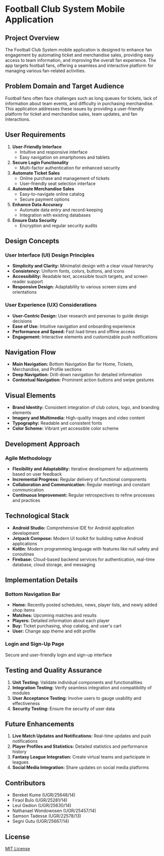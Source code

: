 # Football Club System Mobile Application

## Project Overview
The Football Club System mobile application is designed to enhance fan engagement by automating ticket and merchandise sales, providing easy access to team information, and improving the overall fan experience. The app targets football fans, offering a seamless and interactive platform for managing various fan-related activities.

## Problem Domain and Target Audience
Football fans often face challenges such as long queues for tickets, lack of information about team events, and difficulty in purchasing merchandise. This application addresses these issues by providing a user-friendly platform for ticket and merchandise sales, team updates, and fan interactions.

## User Requirements
1. **User-Friendly Interface**
   - Intuitive and responsive interface
   - Easy navigation on smartphones and tablets
2. **Secure Login Functionality**
   - Multi-factor authentication for enhanced security
3. **Automate Ticket Sales**
   - Online purchase and management of tickets
   - User-friendly seat selection interface
4. **Automate Merchandise Sales**
   - Easy-to-navigate online catalog
   - Secure payment options
5. **Enhance Data Accuracy**
   - Automate data entry and record-keeping
   - Integration with existing databases
6. **Ensure Data Security**
   - Encryption and regular security audits

## Design Concepts

### User Interface (UI) Design Principles
- **Simplicity and Clarity:** Minimalist design with a clear visual hierarchy
- **Consistency:** Uniform fonts, colors, buttons, and icons
- **Accessibility:** Readable text, accessible touch targets, and screen reader support
- **Responsive Design:** Adaptability to various screen sizes and orientations

### User Experience (UX) Considerations
- **User-Centric Design:** User research and personas to guide design decisions
- **Ease of Use:** Intuitive navigation and onboarding experience
- **Performance and Speed:** Fast load times and offline access
- **Engagement:** Interactive elements and customizable push notifications

## Navigation Flow
- **Main Navigation:** Bottom Navigation Bar for Home, Tickets, Merchandise, and Profile sections
- **Deep Navigation:** Drill-down navigation for detailed information
- **Contextual Navigation:** Prominent action buttons and swipe gestures

## Visual Elements
- **Brand Identity:** Consistent integration of club colors, logo, and branding elements
- **Imagery and Multimedia:** High-quality images and video content
- **Typography:** Readable and consistent fonts
- **Color Scheme:** Vibrant yet accessible color scheme

## Development Approach

### Agile Methodology
- **Flexibility and Adaptability:** Iterative development for adjustments based on user feedback
- **Incremental Progress:** Regular delivery of functional components
- **Collaboration and Communication:** Regular meetings and constant communication
- **Continuous Improvement:** Regular retrospectives to refine processes and practices

## Technological Stack
- **Android Studio:** Comprehensive IDE for Android application development
- **Jetpack Compose:** Modern UI toolkit for building native Android applications
- **Kotlin:** Modern programming language with features like null safety and coroutines
- **Firebase:** Cloud-based backend services for authentication, real-time database, cloud storage, and messaging

## Implementation Details

### Bottom Navigation Bar
- **Home:** Recently posted schedules, news, player lists, and newly added shop items
- **Matches:** Upcoming matches and results
- **Players:** Detailed information about each player
- **Buy:** Ticket purchasing, shop catalog, and user's cart
- **User:** Change app theme and edit profile

### Login and Sign-Up Page
Secure and user-friendly login and sign-up interface

## Testing and Quality Assurance
1. **Unit Testing:** Validate individual components and functionalities
2. **Integration Testing:** Verify seamless integration and compatibility of modules
3. **User Acceptance Testing:** Involve users to gauge usability and effectiveness
4. **Security Testing:** Ensure the security of user data

## Future Enhancements
1. **Live Match Updates and Notifications:** Real-time updates and push notifications
2. **Player Profiles and Statistics:** Detailed statistics and performance history
3. **Fantasy League Integration:** Create virtual teams and participate in leagues
4. **Social Media Integration:** Share updates on social media platforms

## Contributors
- Bereket Kume (UGR/25648/14)
- Firaol Bulo (UGR/25281/14)
- Leul Gedion (UGR/25630/14)
- Nathanael Wondowosen (UGR/25457/14)
- Samson Tadesse (UGR/22578/13)
- Segni Gutu (UGR/25667/14)

## License
[MIT License](LICENSE)

